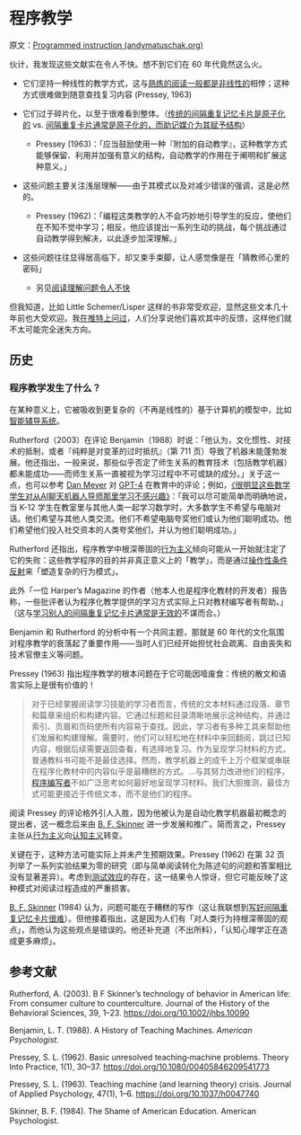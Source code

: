 # 程序教学

原文：[Programmed instruction (andymatuschak.org)](https://notes.andymatuschak.org/zJnwHfze71uA7T6pUwfe36f)

伙计，我发现这些文献实在令人不快。想不到它们在 60 年代竟然这么火。

- 它们坚持一种线性的教学方式，这与[熟练的阅读一般都是非线性的](https://notes.andymatuschak.org/z3S7mmbydSX5Kx3V8mvkWLBcRGCgtroaY8XPz)相悖；这种方式很难做到随意查找复习内容 (Pressey, 1963)

- 它们过于碎片化，以至于很难看到整体。（[传统的间隔重复记忆卡片是原子化的](https://notes.andymatuschak.org/z4w269svvGhA2H5XFr6geaBbPTrxtJRpjt5TE) vs. [间隔重复卡片通常是原子化的，而助记媒介为其赋予结构](https://notes.andymatuschak.org/z5YjgWTaYfhWLrEbysgmDfFRcZ1yxgLeBeZac)）

  - Pressey (1963)：「应当鼓励使用一种『附加的自动教学』，这种教学方式能够保留、利用并加强有意义的结构，自动教学的作用在于阐明和扩展这种意义。」

- 这些问题主要关注浅层理解——由于其模式以及对减少错误的强调，这是必然的。

  - Pressey (1962)：「编程这类教学的人不会巧妙地引导学生的反应，使他们在不知不觉中学习；相反，他应该提出一系列生动的挑战，每个挑战通过自动教学得到解决，以此逐步加深理解。」

- 这些问题往往显得居高临下，却又束手束脚，让人感觉像是在「猜教师心里的密码」

  - 另见[阅读理解问题令人不快](https://notes.andymatuschak.org/zVKwVczp4nEAKPWqfS1BqMi)

但我知道，比如 Little Schemer/Lisper 这样的书非常受欢迎，显然这些文本几十年前也大受欢迎。我[在推特上问过](https://twitter.com/andy_matuschak/status/1676666827039195136?s=20)，人们分享说他们喜欢其中的反馈，这样他们就不太可能完全迷失方向。

## 历史

### 程序教学发生了什么？

在某种意义上，它被吸收到更复杂的（不再是线性的）基于计算机的模型中，比如[智能辅导系统](https://notes.andymatuschak.org/zBy91z6f7RW6wn8iagJyCqG)。

Rutherford（2003）在评论 Benjamin（1988）时说：「他认为，文化惯性、对技术的抵制，或者『纯粹是对变革的过时抵抗』（第 711 页）导致了机器未能蓬勃发展。他还指出，一般来说，那些似乎否定了师生关系的教育技术（包括教学机器）都未能成功——而师生关系一直被视为学习过程中不可或缺的成分。」关于这一点，也可以参考 [Dan Meyer](https://notes.andymatuschak.org/zBpEx9YRNeGS6hSuE1ajWMd) 对 [GPT-4](https://notes.andymatuschak.org/zd4676MfH9HmGKhuneoHTZ)  在教育中的评论；例如，[《很明显这些数学学生对从AI聊天机器人导师那里学习不感兴趣》](https://danmeyer.substack.com/p/its-pretty-clear-that-these-math)：「我可以尽可能简单而明确地说，当 K-12 学生在教室里与其他人类一起学习数学时，大多数学生不希望与电脑对话。他们希望与其他人类交流。他们不希望电脑夸奖他们或认为他们聪明成功。他们希望他们投入社交资本的人类夸奖他们，并认为他们聪明成功。」

Rutherford 还指出，程序教学中根深蒂固的[行为主义](https://notes.andymatuschak.org/zKiPNZsc9Eqk7Hvxx7TavqM)倾向可能从一开始就注定了它的失败：这些教学程序的目的并非真正意义上的「教学」，而是通过[操作性条件反射](https://notes.andymatuschak.org/zJsAFwrLCXymvs33Lsm95ub)来「塑造复杂的行为模式」。

此外「一位 Harper’s Magazine 的作者（他本人也是程序化教材的开发者）报告称，一些批评者认为程序化教学提供的学习方式实际上只对教材编写者有帮助。」（这与[学习别人的间隔重复记忆卡片通常是无效的](https://notes.andymatuschak.org/zAPNwLWboaoymgEAPyUwjnT)不谋而合。）

Benjamin 和 Rutherford 的分析中有一个共同主题，那就是 60 年代的文化氛围对程序教学的衰落起了重要作用——当时人们已经开始担忧社会疏离、自由丧失和技术官僚主义等问题。

Pressey (1963) 指出程序教学的根本问题在于它可能因噎废食：传统的散文和语言实际上是很有价值的！

> 对于已经掌握阅读学习技能的学习者而言，传统的文本材料通过段落、章节和篇章来组织和构建内容。它通过标题和目录清晰地展示这种结构，并通过索引、页眉和页码使所有内容易于查找。因此，学习者有多种工具来帮助他们发展和构建理解。需要时，他们可以轻松地在材料中来回翻阅，跳过已知内容，根据后续需要返回查看，有选择地复习。作为呈现学习材料的方式，普通教科书可能不是最佳选择。然而，教学机器上的成千上万个框架或串联在程序化教材中的内容似乎是最糟糕的方式。...与其努力改进他们的程序，[程序编写者](https://notes.andymatuschak.org/zJnwHfze71uA7T6pUwfe36f)不如广泛思考如何最好地呈现学习材料。我们大胆推测，最佳方式可能更接近于传统文本，而不是他们的程序。

阅读 Pressey 的评论格外引人入胜，因为他被认为是自动化教学机器最初概念的提出者，这一概念后来由 [B. F. Skinner](https://notes.andymatuschak.org/zTSp2CfdD1wQWDW8jjiXqWr) 进一步发展和推广。简而言之，Pressey 主张从[行为主义](https://notes.andymatuschak.org/zKiPNZsc9Eqk7Hvxx7TavqM)向[认知主义](https://notes.andymatuschak.org/zCyoCsqj8ZNUR7vfYKVCUu7)转变。

关键在于，这种方法可能实际上并未产生预期效果。Pressey (1962) 在第 32 页列举了一系列实验结果为零的研究（即与简单阅读转化为陈述句的问题和答案相比没有显著差异）。考虑到[测试效应](https://notes.andymatuschak.org/zTpJdbe6ub7uhBFLuHkFsrT)的存在，这一结果令人惊讶，但它可能反映了这种模式对阅读过程造成的严重损害。

[B. F. Skinner](https://notes.andymatuschak.org/zTSp2CfdD1wQWDW8jjiXqWr) (1984) 认为，问题可能在于糟糕的写作（这让我联想到[写好间隔重复记忆卡片很难](https://notes.andymatuschak.org/zKy4FsHTcf8LdkgXkMueeGL)）。但他接着指出，这是因为人们有「对人类行为持根深蒂固的观点」，而他认为这些观点是错误的。他还补充道（不出所料），「认知心理学正在造成更多麻烦」。

## 参考文献

Rutherford, A. (2003). B F Skinner’s technology of behavior in American life: From consumer culture to counterculture. Journal of the History of the Behavioral Sciences, 39, 1–23. https://doi.org/10.1002/jhbs.10090

Benjamin, L. T. (1988). A History of Teaching Machines. *American Psychologist*.

Pressey, S. L. (1962). Basic unresolved teaching‐machine problems. Theory Into Practice, 1(1), 30–37. https://doi.org/10.1080/00405846209541773

Pressey, S. L. (1963). Teaching machine (and learning theory) crisis. Journal of Applied Psychology, 47(1), 1–6. https://doi.org/10.1037/h0047740

Skinner, B. F. (1984). The Shame of American Education. American Psychologist.